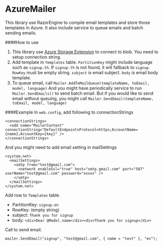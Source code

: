 # AzureMailer
This library use RazorEngine to compile email templates and store those templates in Azure. It also include service to queue emails and batch sending emails.

####How to use
1. This library use [Azure Storage Extension](https://github.com/chaowlert/AzureStorageExtensions) to connect to blob.  You need to setup connection string.
2. Add template in `Templates` table.
`PartitionKey` might include language such as `signup.th`. If `signup.th` is not found, it will fallback to `signup`.
`RowKey` must be empty string.
`subject` is email subject.
`body` is email body template.
3. To queue email, call `Mailer.AddToMailQueue(templateName, toEmail, model, language)`
And you might have periodically service to run `Mailer.SendEmails()` to send batch email.
But if you would like to send email without queuing, you might call `Mailer.SendEmail(templateName, toEmail, model, language)`

####Example
In `web.config`, add following to connectionStrings
```
<connectionStrings>
  <add name="MailerContext" connectionString="DefaultEndpointsProtocol=https;AccountName={name};AccountKey={key}" />
</connectionStrings>
```
And you might need to add email setting in mailSettings
```
<system.net>
  <mailSettings>
    <smtp from="test@gmail.com">
      <network enableSsl="true" host="smtp.gmail.com" port="587" userName="test@gmail.com" password="xxxxx" />
    </smtp>
  </mailSettings>
</system.net>
```

Add row to `Templates` table.
- PartitionKey: `signup.en`
- RowKey: (empty string)
- subject: `Thank you for signup`
- body: `<div>Dear @Model.name</div><div>Thank you for signup</div>`

Call to send email.
```
mailer.SendEmail("signup", "test@gmail.com", { name = "test" }, "en");
```

